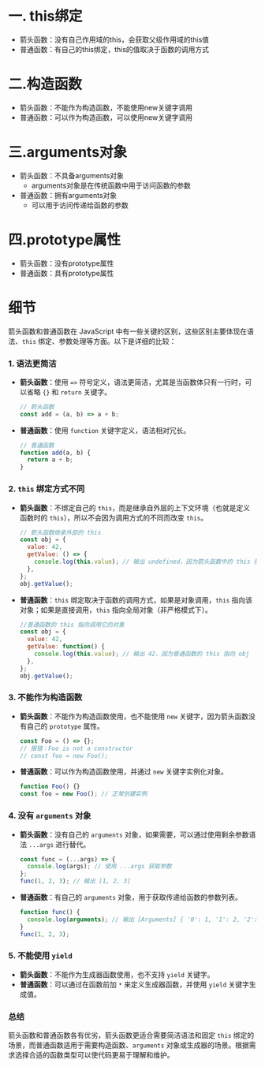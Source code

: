# 一. this绑定

- 箭头函数：没有自己作用域的this，会获取父级作用域的this值
- 普通函数：有自己的this绑定，this的值取决于函数的调用方式





# 二.构造函数

- 箭头函数：不能作为构造函数，不能使用new关键字调用
- 普通函数：可以作为构造函数，可以使用new关键字调用



# 三.arguments对象

- 箭头函数：不具备arguments对象
  - arguments对象是在传统函数中用于访问函数的参数
- 普通函数：拥有arguments对象
  - 可以用于访问传递给函数的参数



# 四.prototype属性

- 箭头函数：没有prototype属性
- 普通函数：具有prototype属性







# 细节

箭头函数和普通函数在 JavaScript 中有一些关键的区别，这些区别主要体现在语法、`this` 绑定、参数处理等方面。以下是详细的比较：

### 1. 语法更简洁

- **箭头函数**：使用 `=>` 符号定义，语法更简洁，尤其是当函数体只有一行时，可以省略 `{}` 和 `return` 关键字。

  ```js
  // 箭头函数
  const add = (a, b) => a + b;
  ```

- **普通函数**：使用 `function` 关键字定义，语法相对冗长。

  ```js
  // 普通函数
  function add(a, b) {
    return a + b;
  }
  ```

### 2. `this` 绑定方式不同

- **箭头函数**：不绑定自己的 `this`，而是继承自外层的上下文环境（也就是定义函数时的 `this`），所以不会因为调用方式的不同而改变 `this`。

  ```js
  // 箭头函数继承外部的 this
  const obj = {
    value: 42,
    getValue: () => {
      console.log(this.value); // 输出 undefined，因为箭头函数中的 this 指向全局对象（在严格模式下是 undefined）
    },
  };
  obj.getValue();
  ```

- **普通函数**：`this` 绑定取决于函数的调用方式，如果是对象调用，`this` 指向该对象；如果是直接调用，`this` 指向全局对象（非严格模式下）。

  ```js
  //普通函数的 this 指向调用它的对象
  const obj = {
    value: 42,
    getValue: function() {
      console.log(this.value); // 输出 42，因为普通函数的 this 指向 obj
    },
  };
  obj.getValue();
  ```

### 3. 不能作为构造函数

- **箭头函数**：不能作为构造函数使用，也不能使用 `new` 关键字，因为箭头函数没有自己的 `prototype` 属性。

  ```js
  const Foo = () => {};
  // 报错：Foo is not a constructor
  // const foo = new Foo();
  ```

- **普通函数**：可以作为构造函数使用，并通过 `new` 关键字实例化对象。

  ```js
  function Foo() {}
  const foo = new Foo(); // 正常创建实例
  ```

### 4. 没有 `arguments` 对象

- **箭头函数**：没有自己的 `arguments` 对象，如果需要，可以通过使用剩余参数语法 `...args` 进行替代。

  ```js
  const func = (...args) => {
    console.log(args); // 使用 ...args 获取参数
  };
  func(1, 2, 3); // 输出 [1, 2, 3]
  ```

- **普通函数**：有自己的 `arguments` 对象，用于获取传递给函数的参数列表。

  ```js
  function func() {
    console.log(arguments); // 输出 [Arguments] { '0': 1, '1': 2, '2': 3 }
  }
  func(1, 2, 3);
  ```

### 5. 不能使用 `yield`

- **箭头函数**：不能作为生成器函数使用，也不支持 `yield` 关键字。
- **普通函数**：可以通过在函数前加 `*` 来定义生成器函数，并使用 `yield` 关键字生成值。

### 总结

箭头函数和普通函数各有优劣，箭头函数更适合需要简洁语法和固定 `this` 绑定的场景，而普通函数适用于需要构造函数、`arguments` 对象或生成器的场景。根据需求选择合适的函数类型可以使代码更易于理解和维护。